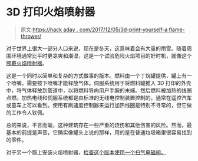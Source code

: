 # 3D 打印火焰喷射器

> 原文:[https://hack aday . com/2017/12/05/3d-print-yourself-a flame-thrower/](https://hackaday.com/2017/12/05/3d-print-yourself-a-flame-thrower/)

对于世界上很大一部分人口来说，现在是冬天，这意味着会有大量的雨雪。随着周围环境通常比平时更凉爽和潮湿，这是一个试验危险火焰项目的好时机，就像这个[腕戴火焰喷射器](https://www.youtube.com/watch?v=g3aqOz1aqy0)。

这是一个同时以简单和复杂的方式做事的版本。燃料由一个丁烷罐提供，罐上有一个喷嘴，需要按下喷嘴才能释放气体。伺服系统用于将燃料罐推入 3D 打印的外壳中，将气体释放到管道中，以将燃料导向用户手腕的末端。然后燃料被加热的线圈点燃。加热电线和伺服系统都是由标准的无线电控制装置控制的，通常在遥控汽车或童车上可以看到。使用有刷速度控制器来运行加热线圈是特别不寻常的，但它做的工作令人钦佩。

总的来说，不言而喻，这种建筑存在一些严重的烧伤和其他伤害的风险。然而，最基本的前提是声音，它确实像罐头上说的那样，用的是在普通垃圾箱里很容易找到的零件。

对于另一个腕上安装火焰喷射器，[检查这个版本使用一个扫气电磁阀。](https://hackaday.com/2017/11/17/cheap-flamethrower-is-predictably-worrying/)
